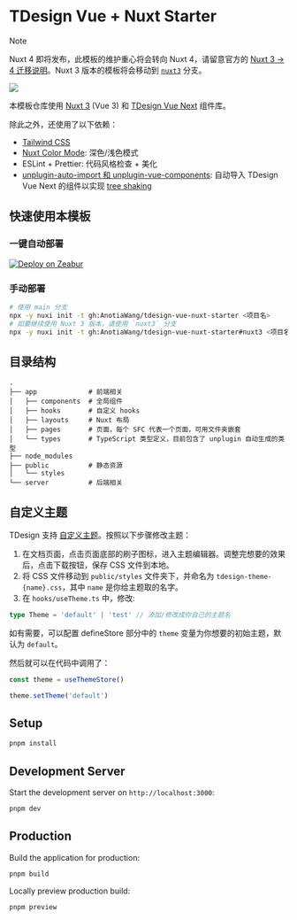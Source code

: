 # TDesign Vue + Nuxt Starter

> [!NOTE] 
> Nuxt 4 即将发布，此模板的维护重心将会转向 Nuxt 4，请留意官方的 [Nuxt 3 -> 4 迁移说明](https://nuxt.com/docs/getting-started/upgrade#migrating-to-nuxt-4)。Nuxt 3 版本的模板将会移动到 [`nuxt3`](https://github.com/AnotiaWang/tdesign-vue-nuxt-starter/tree/nuxt3) 分支。

![](https://s21.ax1x.com/2024/06/15/pkwSjC6.png)

本模板仓库使用 [Nuxt 3](https://nuxt.com/docs/getting-started/introduction) (Vue 3) 和 [TDesign Vue Next](https://tdesign.tencent.com/vue-next) 组件库。

除此之外，还使用了以下依赖：

- [Tailwind CSS](https://tailwindcss.com/)
- [Nuxt Color Mode](https://color-mode.nuxtjs.org/): 深色/浅色模式
- ESLint + Prettier: 代码风格检查 + 美化
- [unplugin-auto-import 和 unplugin-vue-components](https://unplugin.unjs.io): 自动导入 TDesign Vue Next 的组件以实现 [tree shaking](https://en.wikipedia.org/wiki/Tree_shaking)

## 快速使用本模板

### 一键自动部署

[![Deploy on Zeabur](https://zeabur.com/button.svg)](https://zeabur.com/templates/WMXONO?referralCode=AnotiaWang)

### 手动部署

```bash
# 使用 main 分支
npx -y nuxi init -t gh:AnotiaWang/tdesign-vue-nuxt-starter <项目名>
# 如要继续使用 Nuxt 3 版本，请使用 `nuxt3` 分支
npx -y nuxi init -t gh:AnotiaWang/tdesign-vue-nuxt-starter#nuxt3 <项目名>
```

## 目录结构

```
.
├── app             # 前端相关
│   ├── components  # 全局组件
│   ├── hooks       # 自定义 hooks
│   ├── layouts     # Nuxt 布局
│   ├── pages       # 页面，每个 SFC 代表一个页面，可用文件夹嵌套
│   └── types       # TypeScript 类型定义，目前包含了 unplugin 自动生成的类型
├── node_modules
├── public          # 静态资源
│   └── styles
└── server          # 后端相关
```

## 自定义主题

TDesign 支持 [自定义主题](https://tdesign.tencent.com/vue-next/custom-theme)。按照以下步骤修改主题：

1. 在文档页面，点击页面底部的刷子图标，进入主题编辑器。调整完想要的效果后，点击下载按钮，保存 CSS 文件到本地。
2. 将 CSS 文件移动到 `public/styles` 文件夹下，并命名为 `tdesign-theme-{name}.css`，其中 `name` 是你给主题取的名字。
3. 在 `hooks/useTheme.ts` 中，修改:

```ts
type Theme = 'default' | 'test' // 添加/修改成你自己的主题名
```

如有需要，可以配置 defineStore 部分中的 `theme` 变量为你想要的初始主题，默认为 `default`。

然后就可以在代码中调用了：

```ts
const theme = useThemeStore()

theme.setTheme('default')
```

## Setup

```bash
pnpm install
```

## Development Server

Start the development server on `http://localhost:3000`:

```bash
pnpm dev
```

## Production

Build the application for production:

```bash
pnpm build
```

Locally preview production build:

```bash
pnpm preview
```
